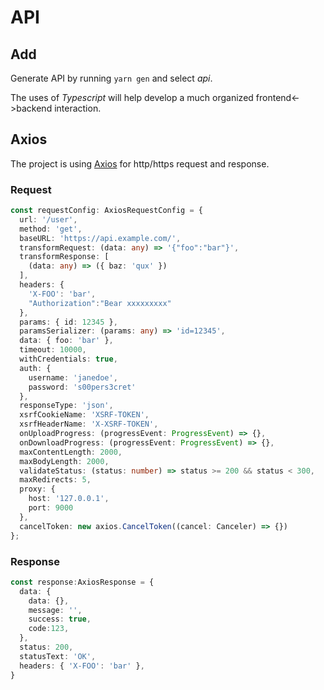 # API

## Add
Generate API by running `yarn gen` and select *api*.

The uses of *Typescript* will help develop a much organized frontend<->backend interaction.

## Axios
The project is using [Axios](https://axios-http.com/docs/intro) for http/https request and response.

### Request
```typescript
const requestConfig: AxiosRequestConfig = {
  url: '/user',
  method: 'get',
  baseURL: 'https://api.example.com/',
  transformRequest: (data: any) => '{"foo":"bar"}',
  transformResponse: [
    (data: any) => ({ baz: 'qux' })
  ],
  headers: { 
    'X-FOO': 'bar', 
    "Authorization":"Bear xxxxxxxxx" 
  },
  params: { id: 12345 },
  paramsSerializer: (params: any) => 'id=12345',
  data: { foo: 'bar' },
  timeout: 10000,
  withCredentials: true,
  auth: {
    username: 'janedoe',
    password: 's00pers3cret'
  },
  responseType: 'json',
  xsrfCookieName: 'XSRF-TOKEN',
  xsrfHeaderName: 'X-XSRF-TOKEN',
  onUploadProgress: (progressEvent: ProgressEvent) => {},
  onDownloadProgress: (progressEvent: ProgressEvent) => {},
  maxContentLength: 2000,
  maxBodyLength: 2000,
  validateStatus: (status: number) => status >= 200 && status < 300,
  maxRedirects: 5,
  proxy: {
    host: '127.0.0.1',
    port: 9000
  },
  cancelToken: new axios.CancelToken((cancel: Canceler) => {})
};

```

### Response 
```typescript
const response:AxiosResponse = {
  data: { 
    data: {},
    message: '',
    success: true,
    code:123,
  },
  status: 200,
  statusText: 'OK',
  headers: { 'X-FOO': 'bar' },
}



```